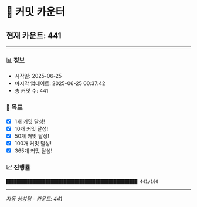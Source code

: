 # 🔢 커밋 카운터

## 현재 카운트: 441

---

### 📊 정보
- 시작일: 2025-06-25
- 마지막 업데이트: 2025-06-25 00:37:42
- 총 커밋 수: 441

### 🎯 목표
- [x] 1개 커밋 달성!
- [x] 10개 커밋 달성!
- [x] 50개 커밋 달성!
- [x] 100개 커밋 달성!
- [x] 365개 커밋 달성!

### 📈 진행률
```
██████████████████████████████████████████████████ 441/100
```

---
*자동 생성됨 - 카운트: 441*
